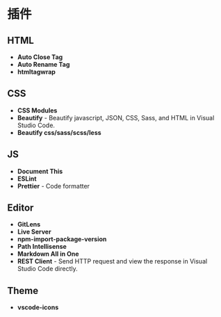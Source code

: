 # 插件

## HTML

- **Auto Close Tag**
- **Auto Rename Tag**
- **htmltagwrap**

## CSS

- **CSS Modules**
- **Beautify** - Beautify javascript, JSON, CSS, Sass, and HTML in Visual Studio Code.
- **Beautify css/sass/scss/less**

## JS

- **Document This**
- **ESLint**
- **Prettier** - Code formatter

## Editor

- **GitLens**
- **Live Server**
- **npm-import-package-version**
- **Path Intellisense**
- **Markdown All in One**
- **REST Client** - Send HTTP request and view the response in Visual Studio Code directly.

## Theme

- **vscode-icons**
